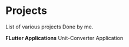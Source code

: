 # Projects
List of various projects Done by me.

__FLutter Applications__
Unit-Converter Application 
